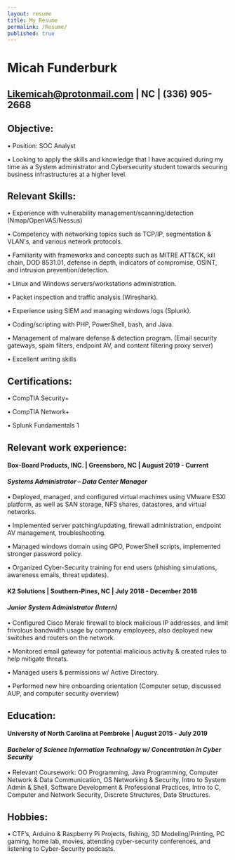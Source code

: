 ```yaml
---
layout: resume
title: My Resume
permalink: /Resume/
published: true
---
```


# Micah Funderburk
## Likemicah@protonmail.com | NC | (336) 905-2668


## Objective:

•  Position: SOC Analyst

•  Looking to apply the skills and knowledge that I have acquired during my time as a System administrator and Cybersecurity student towards securing business infrastructures at a higher level. 

## Relevant Skills:

•  Experience with vulnerability management/scanning/detection (Nmap/OpenVAS/Nessus)

•  Competency with networking topics such as TCP/IP, segmentation & VLAN's, and various network protocols.

•  Familiarity with frameworks and concepts such as MITRE ATT&CK, kill chain, DOD 8531.01, defense in depth, indicators of compromise, OSINT, and intrusion prevention/detection.

•  Linux and Windows servers/workstations administration.

•  Packet inspection and traffic analysis (Wireshark).

•  Experience using SIEM and managing windows logs (Splunk).

•  Coding/scripting with PHP, PowerShell, bash, and Java.

•  Management of malware defense & detection program. (Email security gateways, spam filters, endpoint AV, and content filtering proxy server)

•  Excellent writing skills


## Certifications:

• CompTIA Security+ 

• CompTIA Network+ 

• Splunk Fundamentals 1 

## Relevant work experience:

#### Box-Board Products, INC. | Greensboro, NC | August 2019 - Current

#### *Systems Administrator – Data Center Manager*

•  Deployed, managed, and configured virtual machines using VMware ESXI platform, as well as SAN storage, NFS shares, datastores, and virtual networks.

•  Implemented server patching/updating, firewall administration, endpoint AV management, troubleshooting.

•  Managed windows domain using GPO, PowerShell scripts, implemented stronger password policy.

•  Organized Cyber-Security training for end users (phishing simulations, awareness emails, threat updates).

#### K2 Solutions | Southern-Pines, NC | July 2018 - December 2018 

#### *Junior System Administrator (Intern)*

•  Configured Cisco Meraki firewall to block malicious IP addresses, and limit frivolous bandwidth usage by company employees, also deployed new switches and routers on the network.

•  Monitored email gateway for potential malicious activity & created rules to help mitigate threats.

•  Managed users & permissions w/ Active Directory.

•  Performed new hire onboarding orientation (Computer setup, discussed AUP, and computer security overview)

## Education:

#### University of North Carolina at Pembroke | August 2015 - July 2019    
 
#### *Bachelor of Science Information Technology w/ Concentration in Cyber Security* 
 
 •  Relevant Coursework: OO Programming, Java Programming, Computer Network & Data Communication, OS Networking & Security, Intro to System Admin & Shell, Software Development & Professional Practices, Intro to C, Computer and Network Security, Discrete Structures, Data Structures.

## Hobbies:    	

•  CTF’s, Arduino & Raspberry Pi Projects, fishing, 3D Modeling/Printing, PC gaming, home lab, movies, attending cyber-security conferences, and listening to Cyber-Security podcasts. 
